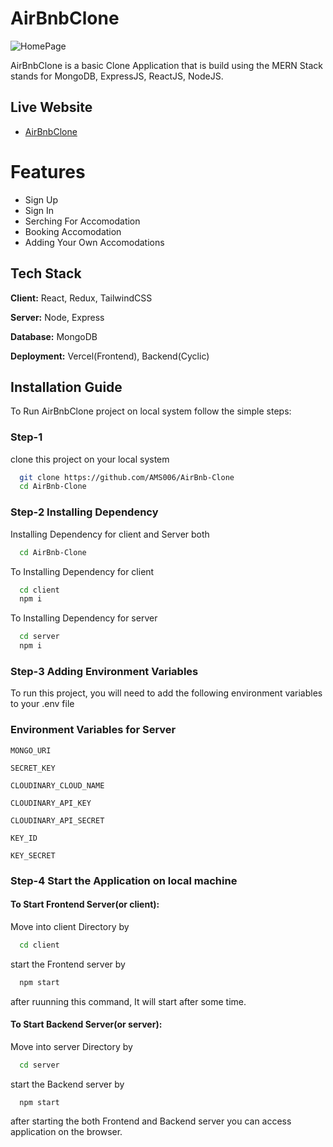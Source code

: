 # AirBnbClone

![HomePage](https://res.cloudinary.com/dkgoet9em/image/upload/v1682961451/TiffinManagment/AirBnb_f74is3.png)

AirBnbClone is a basic Clone Application that is build using the MERN Stack stands for MongoDB, ExpressJS, ReactJS, NodeJS.

## Live Website

- [AirBnbClone](https://air-bnb-client.vercel.app/)

# Features

- Sign Up
- Sign In
- Serching For Accomodation
- Booking Accomodation
- Adding Your Own Accomodations


## Tech Stack

**Client:** React, Redux, TailwindCSS

**Server:** Node, Express

**Database:** MongoDB

**Deployment:** Vercel(Frontend), Backend(Cyclic)

## Installation Guide

To Run AirBnbClone project on local system follow the simple steps:

### Step-1

clone this project on your local system

```bash
  git clone https://github.com/AMS006/AirBnb-Clone
  cd AirBnb-Clone
```

### Step-2 Installing Dependency

Installing Dependency for client and Server both

```bash
  cd AirBnb-Clone
```

To Installing Dependency for client

```bash
  cd client
  npm i
```

To Installing Dependency for server

```bash
  cd server
  npm i
```

### Step-3 Adding Environment Variables

To run this project, you will need to add the following environment variables to your .env file


### Environment Variables for Server


`MONGO_URI`

`SECRET_KEY`

`CLOUDINARY_CLOUD_NAME`

`CLOUDINARY_API_KEY`

`CLOUDINARY_API_SECRET`

`KEY_ID`

`KEY_SECRET`


### Step-4 Start the Application on local machine

#### To Start Frontend Server(or client):

Move into client Directory by

```bash
  cd client
```

start the Frontend server by

```bash
  npm start
```

after ruunning this command, It will start after some time.

#### To Start Backend Server(or server):

Move into server Directory by

```bash
  cd server
```

start the Backend server by

```bash
  npm start
```

after starting the both Frontend and Backend server you can access application on the browser.
